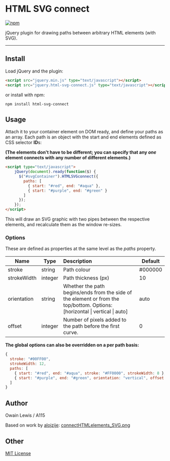 # HTML SVG connect
[![npm](https://img.shields.io/npm/v/html-svg-connect.svg?maxAge=2592000)](https://www.npmjs.com/package/html-svg-connect)

jQuery plugin for drawing paths between arbitrary HTML elements (with SVG).

---

## Install
Load jQuery and the plugin:
```html
<script src="jquery.min.js" type="text/javascript"></script>
<script src="jquery.html-svg-connect.js" type="text/javascript"></script>
```
or install with npm:
```
npm install html-svg-connect
```

## Usage

Attach it to your container element on DOM ready, and define your paths as an array. Each path is an object with the start and end elements defined as CSS selector **ID**s:

**(The elements don't have to be different; you can specify that any *one* element connects with any number of different elements.)**
```html
<script type="text/javascript">
    jQuery(document).ready(function($) {
      $("#svgContainer").HTMLSVGconnect({
        paths: [
          { start: "#red", end: "#aqua" },
          { start: "#purple", end: "#green" }
        ]
      });
    });
</script>
```

This will draw an SVG graphic with two pipes between the respective elements, and recalculate them as the window re-sizes.

### Options

These are defined as properties at the same level as the *paths* property.

| Name          | Type  | Description  | Default |
| ------------- | ----- | :------------ | ------- |
| stroke | string | Path colour | #000000 |
| strokeWidth | integer | Path thickness (px) | 10 |
| orientation | string | Whether the path begins/ends from the side of the element or from the top/bottom. Options: [horizontal &#124; vertical &#124; auto] | auto |
| offset | integer | Number of pixels added to the path before the first curve. | 0 |

**The global options can also be overridden on a per path basis:**

```js
{
  stroke: "#00FF00",
  strokeWidth: 12,
  paths: [
    { start: "#red", end: "#aqua", stroke: "#FF0000", strokeWidth: 8 },
    { start: "#purple", end: "#green", orientation: "vertical", offset: 20 }
  ]
}
``` 

## Author

Owain Lewis / A115

Based on work by [alojzije](https://github.com/alojzije): [connectHTMLelements_SVG.png](https://gist.github.com/alojzije/11127839)

## Other

[MIT License](http://www.opensource.org/licenses/mit-license.php)
